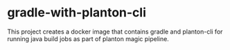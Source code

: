 # gradle-with-planton-cli

This project creates a docker image that contains gradle and planton-cli for running java build jobs as part of planton magic pipeline.
